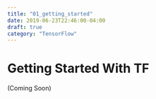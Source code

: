 ```yaml
---
title: "01_getting_started"
date: 2019-06-23T22:46:00-04:00
draft: true
category: "TensorFlow"
---
```


# Getting Started With TF

(Coming Soon)
